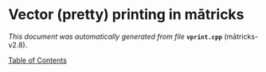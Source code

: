 
# Vector (pretty) printing in mātricks
_This document was automatically generated from file_ **`vprint.cpp`** (mātricks-v2.8).


[Table of Contents](README.md)
